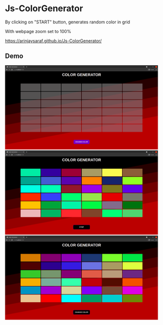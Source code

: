 # Js-ColorGenerator
By clicking on "START" button, generates random color in grid 

With webpage zoom set to 100% 

<a href="https://arinjaysaraf.github.io/Js-ColorGenerator/" target="_blank">https://arinjaysaraf.github.io/Js-ColorGenerator/</a>

## Demo
![c1](images/c1.png)
![c2](images/c2.png)
![c3](images/c3.png)
